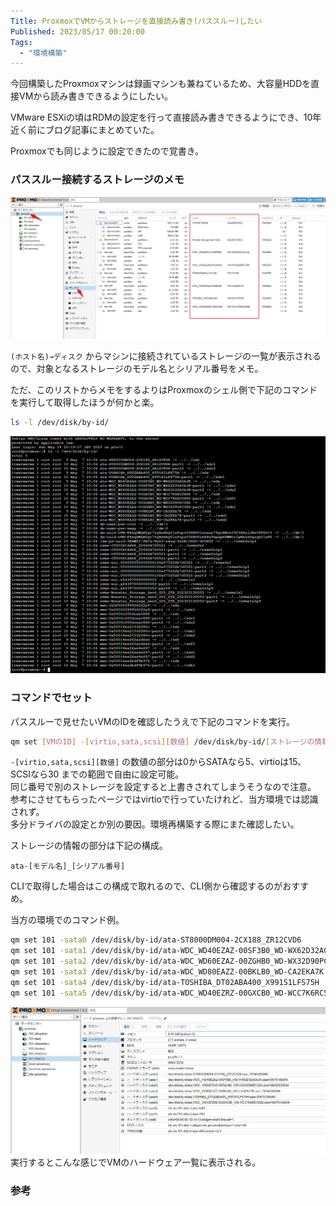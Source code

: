```yaml
---
Title: ProxmoxでVMからストレージを直接読み書き(パススルー)したい
Published: 2023/05/17 00:20:00
Tags:
  - "環境構築"
---
```


今回構築したProxmoxマシンは録画マシンも兼ねているため、大容量HDDを直接VMから読み書きできるようにしたい。  

VMware ESXiの頃はRDMの設定を行って直接読み書きできるようにでき、10年近く前にブログ記事にまとめていた。  

<?# OEmbed "https://blog.hitsujin.jp/entry/2014/06/08/161357" /?>

Proxmoxでも同じように設定できたので覚書き。  

### パススルー接続するストレージのメモ  

![](storagelist.png)

`(ホスト名)→ディスク` からマシンに接続されているストレージの一覧が表示されるので、対象となるストレージのモデル名とシリアル番号をメモ。  

ただ、このリストからメモをするよりはProxmoxのシェル側で下記のコマンドを実行して取得したほうが何かと楽。  

```bash
ls -l /dev/disk/by-id/
```
![](storagelistcli.png)

### コマンドでセット

パススルーで見せたいVMのIDを確認したうえで下記のコマンドを実行。  

```bash
qm set [VMのID] -[virtio,sata,scsi][数値] /dev/disk/by-id/[ストレージの情報]
```

`-[virtio,sata,scsi][数値]` の数値の部分は0からSATAなら5、virtioは15、SCSIなら30 までの範囲で自由に設定可能。  
同じ番号で別のストレージを設定すると上書きされてしまうそうなので注意。  
参考にさせてもらったページではvirtioで行っていたけれど、当方環境では認識されず。  
多分ドライバの設定とか別の要因。環境再構築する際にまた確認したい。  

ストレージの情報の部分は下記の構成。  
```
ata-[モデル名]_[シリアル番号]
```
CLIで取得した場合はこの構成で取れるので、CLI側から確認するのがおすすめ。  

当方の環境でのコマンド例。  

```bash
qm set 101 -sata0 /dev/disk/by-id/ata-ST8000DM004-2CX188_ZR12CVD6
qm set 101 -sata1 /dev/disk/by-id/ata-WDC_WD40EZAZ-00SF3B0_WD-WX62D32A0AJN
qm set 101 -sata2 /dev/disk/by-id/ata-WDC_WD60EZAZ-00ZGHB0_WD-WX32D90PC38X
qm set 101 -sata3 /dev/disk/by-id/ata-WDC_WD80EAZZ-00BKLB0_WD-CA2EKA7K
qm set 101 -sata4 /dev/disk/by-id/ata-TOSHIBA_DT02ABA400_X991S1LFS75H
qm set 101 -sata5 /dev/disk/by-id/ata-WDC_WD40EZRZ-00GXCB0_WD-WCC7K6RC5S88
```

![](attachstorage.png)
実行するとこんな感じでVMのハードウェア一覧に表示される。  


### 参考
<?# OEmbed "https://nofu.jp/wiki/virtualization/proxmox_ve_6_2_rdm" /?>
